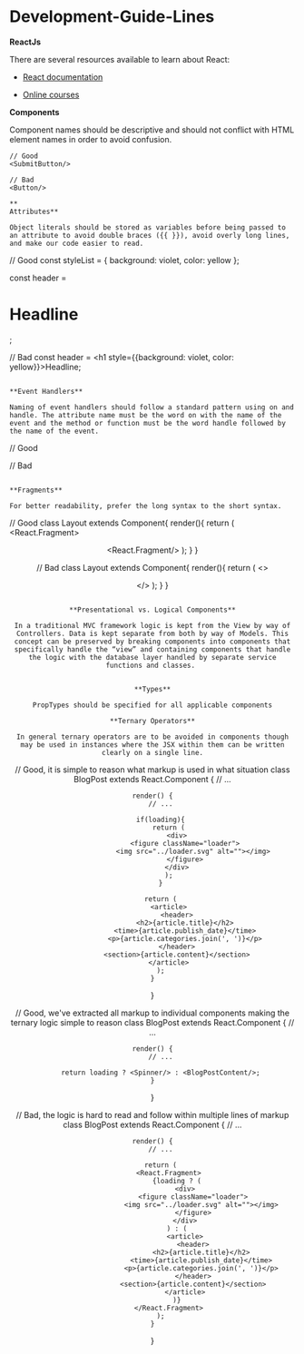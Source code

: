 # Development-Guide-Lines

**ReactJs**


There are several resources available to learn about React:

- [React documentation](https://reactjs.org/docs/getting-started.html)

- [Online courses](https://reactjs.org/community/courses.html)

**Components**

Component names should be descriptive and should not conflict with HTML element names in order to avoid confusion.

```
// Good
<SubmitButton/>

// Bad
<Button/>
```

```
**
Attributes**

Object literals should be stored as variables before being passed to an attribute to avoid double braces ({{ }}), avoid overly long lines, and make our code easier to read.

```
// Good
const styleList = {
  background: violet,
  color: yellow
};

const header = <h1 style={styleList}>Headline</h1>;

// Bad
const header = <h1 style={{background: violet, color: yellow}}>Headline</h1>;
```

**Event Handlers**

Naming of event handlers should follow a standard pattern using on and handle. The attribute name must be the word on with the name of the event and the method or function must be the word handle followed by the name of the event.

```
// Good
<SubmitButton onClick={handleClick}/>
<ContactForm onSubmit={handleSubmit}/>
<ExternalLink onHover={handleHover}/>

// Bad
<SubmitButton onClick={click}/>
<ContactForm onsubmit={submitForm}/>
<ExternalLink hover={changeColor}/>
```

**Fragments**

For better readability, prefer the long syntax to the short syntax.

```
// Good
class Layout extends Component{
  render(){
    return (
      <React.Fragment>
        <Header/>
        <Body/>
        <Footer/>
      <React.Fragment/>
    );
  }
}

// Bad
class Layout extends Component{
  render(){
    return (
      <>
        <Header/>
        <Body/>
        <Footer/>
      </>
    );
  }
}
```

**Presentational vs. Logical Components**

In a traditional MVC framework logic is kept from the View by way of Controllers. Data is kept separate from both by way of Models. This concept can be preserved by breaking components into components that specifically handle the “view” and containing components that handle the logic with the database layer handled by separate service functions and classes. 


**Types**

PropTypes should be specified for all applicable components

**Ternary Operators**

In general ternary operators are to be avoided in components though may be used in instances where the JSX within them can be written clearly on a single line.

```
// Good, it is simple to reason what markup is used in what situation
class BlogPost extends React.Component {
	// ...

	render() {
		// ...
	
		if(loading){
			return (
				<div>
					<figure className="loader">
						<img src="../loader.svg" alt=""></img>
					</figure>
				</div>
			);
		}
	
		return (
			<article>
				<header>
					<h2>{article.title}</h2>
					<time>{article.publish_date}</time>
					<p>{article.categories.join(', ')}</p>
				</header>
				<section>{article.content}</section>
			</article>
		);
	}
}

// Good, we've extracted all markup to individual components making the ternary logic simple to reason 
class BlogPost extends React.Component {
	// ...

	render() {
		// ...
	
		return loading ? <Spinner/> : <BlogPostContent/>;
	}
}

// Bad, the logic is hard to read and follow within multiple lines of markup
class BlogPost extends React.Component {
	// ...

	render() {
		// ...
		
		return (
			<React.Fragment>
				{loading ? (
					<div>
						<figure className="loader">
							<img src="../loader.svg" alt=""></img>
						</figure>
					</div>
				) : (
					<article>
						<header>
							<h2>{article.title}</h2>
							<time>{article.publish_date}</time>
							<p>{article.categories.join(', ')}</p>
						</header>
						<section>{article.content}</section>
					</article>
				)}
			</React.Fragment>
		);
	}
}
```


